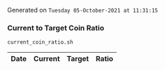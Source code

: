 Generated on `Tuesday 05-October-2021 at 11:31:15`

### Current to Target Coin Ratio
`current_coin_ratio.sh`

Date|Current|Target|Ratio
---|---|---|---
